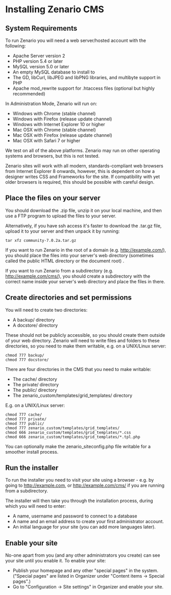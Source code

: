 Installing Zenario CMS
======================

System Requirements
-------------------

To run Zenario you will need a web server/hosted account with the following:

*   Apache Server version 2
*   PHP version 5.4 or later
*   MySQL version 5.0 or later
*   An empty MySQL database to install to
*   The GD, libCurl, libJPEG and libPNG libraries, and multibyte support in PHP
*   Apache mod_rewrite support for .htaccess files (optional but highly recommended)

In Administration Mode, Zenario will run on:

*   Windows with Chrome (stable channel)
*   Windows with Firefox (release update channel)
*   Windows with Internet Explorer 10 or higher
*   Mac OSX with Chrome (stable channel)
*   Mac OSX with Firefox (release update channel)
*   Mac OSX with Safari 7 or higher

We test on all of the above platforms. Zenario may run on other operating systems and
browsers, but this is not tested.

Zenario sites will work with all modern, standards-compliant web browsers from Internet
Explorer 8 onwards, however, this is dependent on how a designer writes CSS and Frameworks
for the site. If compatibility with yet older browsers is required, this should be possible
with careful design.


Place the files on your server
------------------------------

You should download the .zip file, unzip it on your local machine, and then use a FTP
program to upload the files to your server.

Alternatively, if you have ssh access it's faster to download the .tar.gz file, upload
it to your server and then unpack it by running:

    tar xfz community-7.0.2a.tar.gz

If you want to run Zenario in the root of a domain (e.g. http://example.com/), you
should place the files into your server's web directory (sometimes called the public
HTML directory or the document root) .

If you want to run Zenario from a subdirectory (e.g. http://example.com/cms/), you
should create a subdirectory with the correct name inside your server's web directory
and place the files in there.


Create directories and set permissions
--------------------------------------

You will need to create two directories:

*   A backup/ directory
*   A docstore/ directory

These should not be publicly accessible, so you should create them outside of your web
directory. Zenario will need to write files and folders to these directories, so you
need to make them writable, e.g. on a UNIX/Linux server:

    chmod 777 backup/
    chmod 777 docstore/

There are four directories in the CMS that you need to make writable:

*   The cache/ directory
*   The private/ directory
*   The public/ directory
*   The zenario_custom/templates/grid_templates/ directory

E.g. on a UNIX/Linux server:

    chmod 777 cache/
    chmod 777 private/
    chmod 777 public/
    chmod 777 zenario_custom/templates/grid_templates/
    chmod 666 zenario_custom/templates/grid_templates/*.css
    chmod 666 zenario_custom/templates/grid_templates/*.tpl.php

You can optionally make the zenario_siteconfig.php file writable for a smoother install
process.


Run the installer
-----------------

To run the installer you need to visit your site using a browser - e.g. by going to
http://example.com, or http://example.com/cms/ if you are running from a subdirectory.

The installer will then take you through the installation process, during which you will
need to enter:

*   A name, username and password to connect to a database
*   A name and an email address to create your first administrator account.
*   An initial language for your site (you can add more languages later).


Enable your site
----------------

No-one apart from you (and any other administrators you create) can see your site until
you enable it. To enable your site:

*   Publish your homepage and any other "special pages" in the system. ("Special pages" are
listed in Organizer under "Content items -> Special pages".)
*   Go to "Configuration -> Site settings" in Organizer and enable your site.